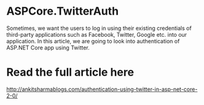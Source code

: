 # ASPCore.TwitterAuth
Sometimes, we want the users to log in using their existing credentials of third-party applications such as Facebook, Twitter, Google etc. into our application. In this article, we are going to look into authentication of ASP.NET Core app using Twitter.

# Read the full article here
http://ankitsharmablogs.com/authentication-using-twitter-in-asp-net-core-2-0/
